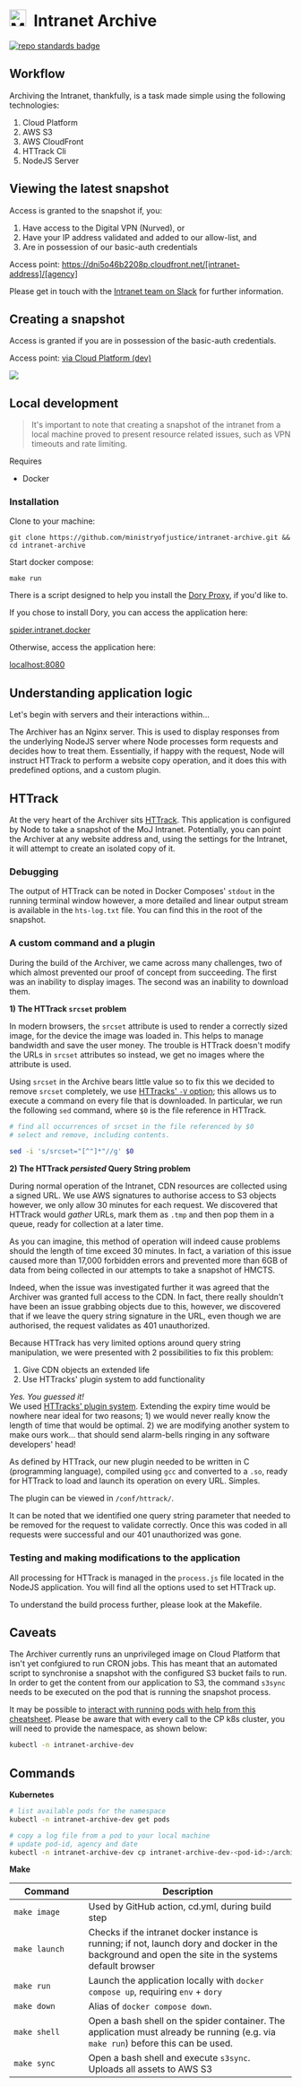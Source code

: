 # <img alt="MoJ logo" src="https://www.gov.uk/assets/collections/govuk_publishing_components/crests/org_crest_18px-7026afebba9918a0830ebf68cf496cbb0b81f3514b884dc2c32904780baa3368.png" width="30">&nbsp; Intranet Archive

[![repo standards badge](https://img.shields.io/badge/dynamic/json?color=blue&style=for-the-badge&logo=github&label=MoJ%20Compliant&query=%24.result&url=https%3A%2F%2Foperations-engineering-reports.cloud-platform.service.justice.gov.uk%2Fapi%2Fv1%2Fcompliant_public_repositories%2Fintranet-archive)](https://operations-engineering-reports.cloud-platform.service.justice.gov.uk/public-github-repositories.html#intranet-archive)

## Workflow

Archiving the Intranet, thankfully, is a task made simple using the following technologies:

1. Cloud Platform
2. AWS S3
3. AWS CloudFront
4. HTTrack Cli
5. NodeJS Server

## Viewing the latest snapshot

Access is granted to the snapshot if, you:

1) Have access to the Digital VPN (Nurved), or
2) Have your IP address validated and added to our allow-list, and
3) Are in possession of our basic-auth credentials

Access point: https://dni5o46b2208p.cloudfront.net/[intranet-address]/[agency]

Please get in touch with the [Intranet team on Slack](https://mojdt.slack.com/archives/C03QE40GVA6) for further 
information.


## Creating a snapshot

Access is granted if you are in possession of the basic-auth credentials.

Access point: [via Cloud Platform (dev)](https://dev-intranet-archive.apps.live.cloud-platform.service.justice.gov.uk/)

![](https://docs.google.com/drawings/d/e/2PACX-1vTJqlB4knZZt1XA7t2No80oOjcvRRk5HuZ8BlRBnYmBD5So28xrr_pt3fZuV1vobUK_ndkKXR9zBST2/pub?w=1440&h=810)

## Local development

> It's important to note that creating a snapshot of the intranet from a local machine proved to present resource
> related issues, such as VPN timeouts and rate limiting. 

Requires

- Docker

### Installation

Clone to your machine:

```
git clone https://github.com/ministryofjustice/intranet-archive.git && cd intranet-archive
```

Start docker compose:

```
make run
```
There is a script designed to help you install the [Dory Proxy](https://github.com/FreedomBen/dory), if you'd like to.

If you chose to install Dory, you can access the application here:

[spider.intranet.docker](http://spider.intranet.docker/)

Otherwise, access the application here:

[localhost:8080](http://localhost:8080/)

## Understanding application logic

Let's begin with servers and their interactions within... 

The Archiver has an Nginx server. This is used to display responses from the underlying NodeJS 
server where Node processes form requests and decides how to treat them. Essentially, if happy with the request, Node 
will instruct HTTrack to perform a website copy operation, and it does this with predefined options, and a custom plugin.

## HTTrack

At the very heart of the Archiver sits [HTTrack](https://en.wikipedia.org/wiki/HTTrack). This application is configured 
by Node to take a snapshot of the MoJ Intranet. Potentially, you can point the Archiver at any website address and, 
using the settings for the Intranet, it will attempt to create an isolated copy of it.

### Debugging

The output of HTTrack can be noted in Docker Composes' `stdout` in the running terminal window however, a more 
detailed and linear output stream is available in the `hts-log.txt` file. You can find this in the root of the snapshot. 

### A custom command and a plugin

During the build of the Archiver, we came across many challenges, two of which almost prevented our proof of concept 
from succeeding. The first was an inability to display images. The second was an inability to download them.

**1) The HTTrack `srcset` problem**

In modern browsers, the `srcset` attribute is used to render a correctly sized image, for the device the image was loaded
in. This helps to manage bandwidth and save the user money. The trouble is HTTrack doesn't modify the URLs in `srcset` 
attributes so instead, we get no images where the attribute is used.

Using `srcset` in the Archive bears little value so to fix this we decided to remove `srcset` completely, we use
[HTTracks' `-V` option](https://manpages.debian.org/testing/httrack/httrack.1.en.html#V); this allows us to execute a command on every file that is downloaded. In particular, we run the 
following `sed` command, where `$0` is the file reference in HTTrack.

```bash
# find all occurrences of srcset in the file referenced by $0 
# select and remove, including contents.
 
sed -i 's/srcset="[^"]*"//g' $0
```

**2) The HTTrack _persisted_ Query String problem**

During normal operation of the Intranet, CDN resources are collected using a signed URL. We use AWS signatures to 
authorise access to S3 objects however, we only allow 30 minutes for each request. We discovered that HTTrack would 
_gather_ URLs, mark them as `.tmp` and then pop them in a queue, ready for collection at a later time.

As you can imagine, this method of operation will indeed cause problems should the length of time exceed 30 minutes. In 
fact, a variation of this issue caused more than 17,000 forbidden errors and prevented more than 6GB of data from being 
collected in our attempts to take a snapshot of HMCTS.

Indeed, when the issue was investigated further it was agreed that the Archiver was granted full access to the CDN. In 
fact, there really shouldn't have been an issue grabbing objects due to this, however, we discovered that if we leave 
the query string signature in the URL, even though we are authorised, the request validates as 401 unauthorized.

Because HTTrack has very limited options around query string manipulation, we were presented with 2 possibilities to fix
this problem:

1) Give CDN objects an extended life 
2) Use HTTracks' plugin system to add functionality

_Yes. You guessed it!_<br>
We used [HTTracks' plugin system](https://www.httrack.com/html/plug.html). Extending the expiry time would be nowhere 
near ideal for two reasons; 1) we would never really know the length of time that would be optimal. 2) we are modifying 
another system to make ours work... that should send alarm-bells ringing in any software developers' head!

As defined by HTTrack, our new plugin needed to be written in C (programming language), compiled using `gcc` and 
converted to a `.so`, ready for HTTrack to load and launch its operation on every URL. Simples.

The plugin can be viewed in `/conf/httrack/`. 

It can be noted that we identified one query string parameter that needed to be removed for the request to validate 
correctly. Once this was coded in all requests were successful and our 401 unauthorized was gone. 


### Testing and making modifications to the application

All processing for HTTrack is managed in the `process.js` file located in the NodeJS application. You will find all the 
options used to set HTTrack up.

To understand the build process further, please look at the Makefile.

## Caveats

The Archiver currently runs an unprivileged image on Cloud Platform that isn't yet confgiured to run CRON jobs. This has meant that an automated script to synchronise a snapshot with the configured S3 bucket fails to run. In order to get the content from our application to S3, the command `s3sync` needs to be executed on the pod that is running the snapshot process.

It may be possible to 
[interact with running pods with help from this cheatsheet](https://kubernetes.io/docs/reference/kubectl/cheatsheet/#interacting-with-running-pods).
Please be aware that with every call to the CP k8s cluster, you will need to provide the namespace, as shown below:

```bash
kubectl -n intranet-archive-dev
```

## Commands

**Kubernetes**
```bash
# list available pods for the namespace
kubectl -n intranet-archive-dev get pods

# copy a log file from a pod to your local machine 
# update pod-id, agency and date
kubectl -n intranet-archive-dev cp intranet-archive-dev-<pod-id>:/archiver/snapshots/intranet.justice.gov.uk/<agency>/<date>/hts-log.txt ~/hts-log.txt
```

**Make**

| Command             | Description                                                                                                                                           |
| ------------------- | ----------------------------------------------------------------------------------------------------------------------------------------------------- |
| `make image`        | Used by GitHub action, cd.yml, during build step                                                                                                      |
| `make launch`       | Checks if the intranet docker instance is running; if not, launch dory and docker in the background and open the site in the systems default browser  |
| `make run`          | Launch the application locally with `docker compose up`, requiring `env` + `dory`                                                                     |
| `make down`         | Alias of `docker compose down`.                                                                                                                       |
| `make shell`        | Open a bash shell on the spider container. The application must already be running (e.g. via `make run`) before this can be used.                     |
| `make sync` <img width="145" /> | Open a bash shell and execute `s3sync`. Uploads all assets to AWS S3                                                                      |
